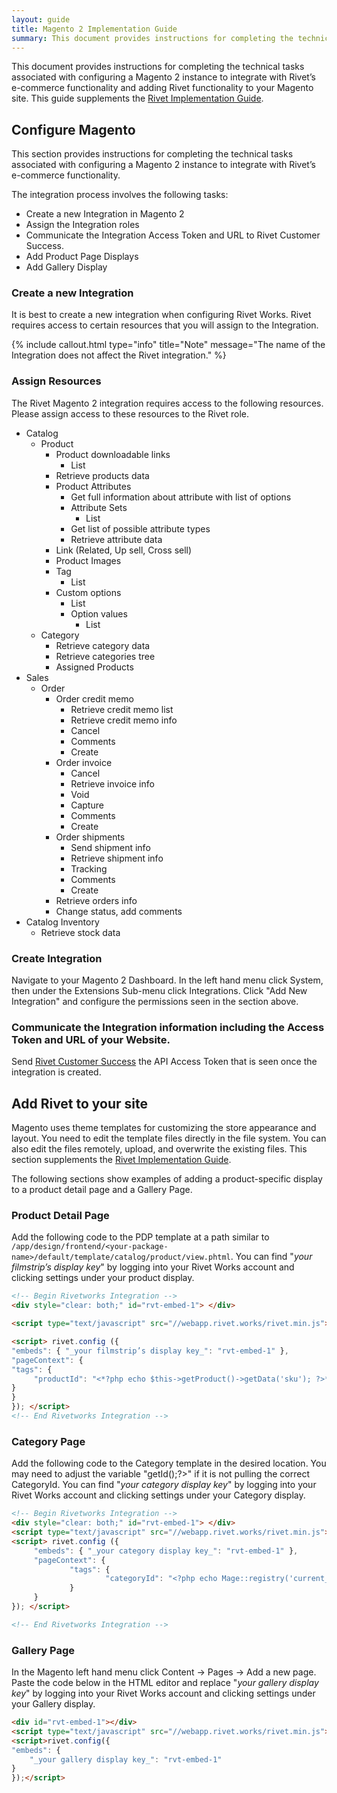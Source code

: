 ```yaml
---
layout: guide
title: Magento 2 Implementation Guide
summary: This document provides instructions for completing the technical tasks associated with configuring a Magento 2 instance to integrate with Rivet’s e-commerce functionality and adding Rivet functionality to your Magento site.
---
```

This document provides instructions for completing the technical tasks associated with configuring a Magento 2 instance to integrate with Rivet’s e-commerce functionality and adding Rivet functionality to your Magento site. This guide supplements the [Rivet Implementation Guide](/guides/implementation/).

## Configure Magento
This section provides instructions for completing the technical tasks associated with configuring a Magento 2 instance to integrate with Rivet’s e-commerce functionality.

The integration process involves the following tasks:
- Create a new Integration in Magento 2
- Assign the Integration roles
- Communicate the Integration Access Token and URL to Rivet Customer Success.
- Add Product Page Displays
- Add Gallery Display

### Create a new Integration

It is best to create a new integration when configuring Rivet Works. Rivet requires access to certain resources that you will assign to the Integration.

{% include callout.html type="info" title="Note" message="The name of the Integration does not affect the Rivet integration." %}

### Assign Resources

The Rivet Magento 2 integration requires access to the following resources. Please assign access to these resources to the Rivet role.

- Catalog
  - Product
    - Product downloadable links
      - List
    - Retrieve products data
    - Product Attributes
      - Get full information about attribute with list of options
      - Attribute Sets
        - List
      - Get list of possible attribute types
      - Retrieve attribute data
    - Link (Related, Up sell, Cross sell)
    - Product Images
    - Tag
      - List
    - Custom options
      - List
      - Option values
        - List
  - Category
    - Retrieve category data
    - Retrieve categories tree
    - Assigned Products
- Sales
  - Order
    - Order credit memo
      - Retrieve credit memo list
      - Retrieve credit memo info
      - Cancel
      - Comments
      - Create
    - Order invoice
      - Cancel
      - Retrieve invoice info
      - Void
      - Capture
      - Comments
      - Create
    - Order shipments
      - Send shipment info
      - Retrieve shipment info
      - Tracking
      - Comments
      - Create
    - Retrieve orders info
    - Change status, add comments
- Catalog Inventory
  - Retrieve stock data

### Create Integration

Navigate to your Magento 2 Dashboard. In the left hand menu click System, then under the Extensions Sub-menu click Integrations. Click "Add New Integration" and configure the permissions seen in the section above.


### Communicate the Integration information including the Access Token and URL of your Website.

Send [Rivet Customer Success](mailto:support@rivet.works) the API Access Token that is seen once the integration is created.

## Add Rivet to your site
Magento uses theme templates for customizing the store appearance and layout. You need to edit the template files directly in the file system. You can also edit the files remotely, upload, and overwrite the existing files. This section supplements the [Rivet Implementation Guide](/guides/implementation/).

The following sections show examples of adding a product-specific display to a product detail page and a Gallery Page.


### Product Detail Page

Add the following code to the PDP template at a path similar to `/app/design/frontend/<your-package-name>/default/template/catalog/product/view.phtml`.
You can find "_your filmstrip’s display key_" by logging into your Rivet Works account and clicking settings under your product display.

```html
<!-- Begin Rivetworks Integration -->
<div style="clear: both;" id="rvt-embed-1"> </div>

<script type="text/javascript" src="//webapp.rivet.works/rivet.min.js"></script>

<script> rivet.config ({
"embeds": { "_your filmstrip’s display key_": "rvt-embed-1" },
"pageContext": {
"tags": {
     "productId": "<*?php echo $this->getProduct()->getData('sku'); ?>*"
}
}
}); </script>
<!-- End Rivetworks Integration -->
```
### Category Page

Add the following code to the Category template in the desired location. You may need to adjust the variable "<?php echo Mage::registry('current_category')->getId();?>" if it is not pulling the correct CategoryId.
You can find "_your category display key_" by logging into your Rivet Works account and clicking settings under your Category display.

```html
<!-- Begin Rivetworks Integration -->                    
<div style="clear: both;" id="rvt-embed-1"> </div>
<script type="text/javascript" src="//webapp.rivet.works/rivet.min.js"></script>
<script> rivet.config ({
     "embeds": { "_your category display key_": "rvt-embed-1" },
     "pageContext": {
             "tags": {
                     "categoryId": "<?php echo Mage::registry('current_category')->getId();?>"
             }
     }
}); </script>

<!-- End Rivetworks Integration -->
```

### Gallery Page

In the Magento left hand menu click Content -> Pages -> Add a new page. Paste the code below in the HTML editor and replace "_your gallery display key_" by logging into your Rivet Works account and clicking settings under your Gallery display.

```html
<div id="rvt-embed-1"></div>
<script type="text/javascript" src="//webapp.rivet.works/rivet.min.js"></script>
<script>rivet.config({
"embeds": {
    "_your gallery display key_": "rvt-embed-1"
}
});</script>
```
